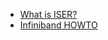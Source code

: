 - [What is ISER?](https://community.mellanox.com/docs/DOC-1466)
- [Infiniband HOWTO](https://pkg-ofed.alioth.debian.org/howto/infiniband-howto.html#toc8.1)
